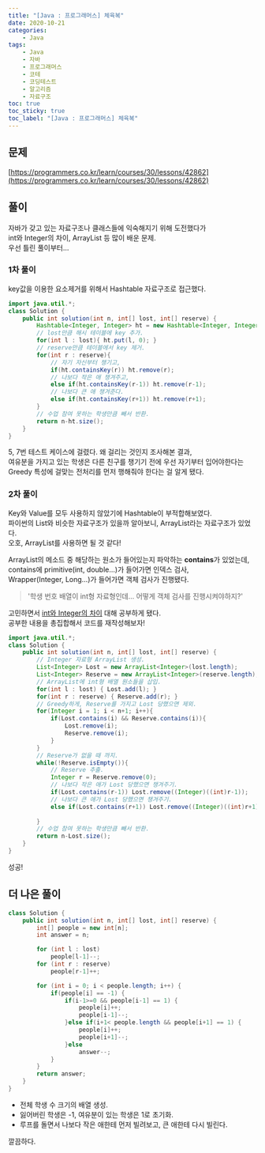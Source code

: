 ```yaml
---
title: "[Java : 프로그래머스] 체육복"
date: 2020-10-21
categories:
    - Java
tags:
    - Java
    - 자바
    - 프로그래머스
    - 코테
    - 코딩테스트
    - 알고리즘
    - 자료구조
toc: true
toc_sticky: true
toc_label: "[Java : 프로그래머스] 체육복"
---
```

## 문제
[https://programmers.co.kr/learn/courses/30/lessons/42862](https://programmers.co.kr/learn/courses/30/lessons/42862)

## 풀이
자바가 갖고 있는 자료구조나 클래스들에 익숙해지기 위해 도전했다가  
int와 Integer의 차이, ArrayList 등 많이 배운 문제.  
우선 틀린 풀이부터...  

### 1차 풀이
key값을 이용한 요소제거를 위해서 Hashtable 자료구조로 접근했다.

```java
import java.util.*;
class Solution {
    public int solution(int n, int[] lost, int[] reserve) {
        Hashtable<Integer, Integer> ht = new Hashtable<Integer, Integer>();
        // lost만큼 해시 테이블에 key 추가.
        for(int l : lost){ ht.put(l, 0); }
        // reserve만큼 테이블에서 key 제거.
        for(int r : reserve){
            // 자기 자신부터 챙기고,
            if(ht.containsKey(r)) ht.remove(r);
            // 나보다 작은 애 챙겨주고,
            else if(ht.containsKey(r-1)) ht.remove(r-1);
            // 나보다 큰 애 챙겨준다.
            else if(ht.containsKey(r+1)) ht.remove(r+1);
        }
        // 수업 참여 못하는 학생만큼 빼서 반환.
        return n-ht.size();
    }
}
```
5, 7번 테스트 케이스에 걸렸다. 왜 걸리는 것인지 조사해본 결과,  
여유분을 가지고 있는 학생은 다른 친구를 챙기기 전에 우선 자기부터 입어야한다는  
Greedy 특성에 걸맞는 전처리를 먼저 행해줘야 한다는 걸 알게 됐다.

### 2차 풀이
Key와 Value를 모두 사용하지 않았기에 Hashtable이 부적합해보였다.  
파이썬의 List와 비슷한 자료구조가 있을까 알아보니, ArrayList라는 자료구조가 있었다.  
오호, ArrayList를 사용하면 될 것 같다!
  
ArrayList의 메소드 중 해당하는 원소가 들어있는지 파악하는 **contains**가 있었는데,  
contains에 primitive(int, double...)가 들어가면 인덱스 검사,  
Wrapper(Integer, Long...)가 들어가면 객체 검사가 진행됐다.  

> '학생 번호 배열이 int형 자료형인데... 어떻게 객체 검사를 진행시켜야하지?'  

고민하면서 [int와 Integer의 차이](https://includestdio.tistory.com/1) 대해 공부하게 됐다.  
공부한 내용을 총집합해서 코드를 재작성해보자!

```java
import java.util.*;
class Solution {
    public int solution(int n, int[] lost, int[] reserve) {
        // Integer 자료형 ArrayList 생성.
        List<Integer> Lost = new ArrayList<Integer>(lost.length);
        List<Integer> Reserve = new ArrayList<Integer>(reserve.length);
        // ArrayList에 int형 배열 원소들을 삽입.
        for(int l : lost) { Lost.add(l); }
        for(int r : reserve) { Reserve.add(r); }
        // Greedy하게, Reserve를 가지고 Lost 당했으면 제외.
        for(Integer i = 1; i < n+1; i++){
            if(Lost.contains(i) && Reserve.contains(i)){
                Lost.remove(i);
                Reserve.remove(i);
            }
        }
        // Reserve가 없을 때 까지.
        while(!Reserve.isEmpty()){
            // Reserve 추출.
            Integer r = Reserve.remove(0);
            // 나보다 작은 애가 Lost 당했으면 챙겨주기.
            if(Lost.contains(r-1)) Lost.remove((Integer)((int)r-1));
            // 나보다 큰 애가 Lost 당했으면 챙겨주기.
            else if(Lost.contains(r+1)) Lost.remove((Integer)((int)r+1));
            
        }
        // 수업 참여 못하는 학생만큼 빼서 반환.
        return n-Lost.size();
    }
}
```
성공!

## 더 나은 풀이
```java
class Solution {
    public int solution(int n, int[] lost, int[] reserve) {
        int[] people = new int[n];
        int answer = n;

        for (int l : lost) 
            people[l-1]--;
        for (int r : reserve) 
            people[r-1]++;

        for (int i = 0; i < people.length; i++) {
            if(people[i] == -1) {
                if(i-1>=0 && people[i-1] == 1) {
                    people[i]++;
                    people[i-1]--;
                }else if(i+1< people.length && people[i+1] == 1) {
                    people[i]++;
                    people[i+1]--;
                }else 
                    answer--;
            }
        }
        return answer;
    }
}
```
- 전체 학생 수 크기의 배열 생성.
- 잃어버린 학생은 -1, 여유분이 있는 학생은 1로 초기화.  
- 루프를 돌면서 나보다 작은 애한테 먼저 빌려보고, 큰 애한테 다시 빌린다.  

깔끔하다.